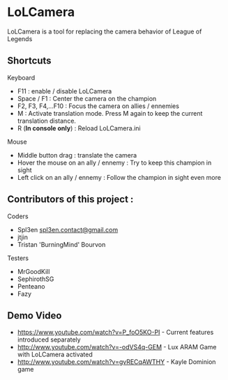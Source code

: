 LoLCamera
=========

LoLCamera is a tool for replacing the camera behavior of League of Legends

Shortcuts
---------

Keyboard

- F11 : enable / disable LoLCamera
- Space / F1 : Center the camera on the champion
- F2, F3, F4,...F10 : Focus the camera on allies / ennemies
- M : Activate translation mode. Press M again to keep the current translation distance.
- R (**In console only**) : Reload LoLCamera.ini


Mouse

- Middle button drag : translate the camera
- Hover the mouse on an ally / ennemy : Try to keep this champion in sight
- Left click on an ally / ennemy : Follow the champion in sight even more



Contributors of this project :
--------------------------------

Coders
- Spl3en <spl3en.contact@gmail.com>
- jtjin
- Tristan 'BurningMind' Bourvon

Testers
- MrGoodKill
- SephirothSG
- Penteano
- Fazy

Demo Video
----------
- https://www.youtube.com/watch?v=P_foO5KO-PI - Current features introduced separately 
- http://www.youtube.com/watch?v=-odVS4q-GEM - Lux ARAM Game with LoLCamera activated
- http://www.youtube.com/watch?v=gvRECqAWTHY - Kayle Dominion game
